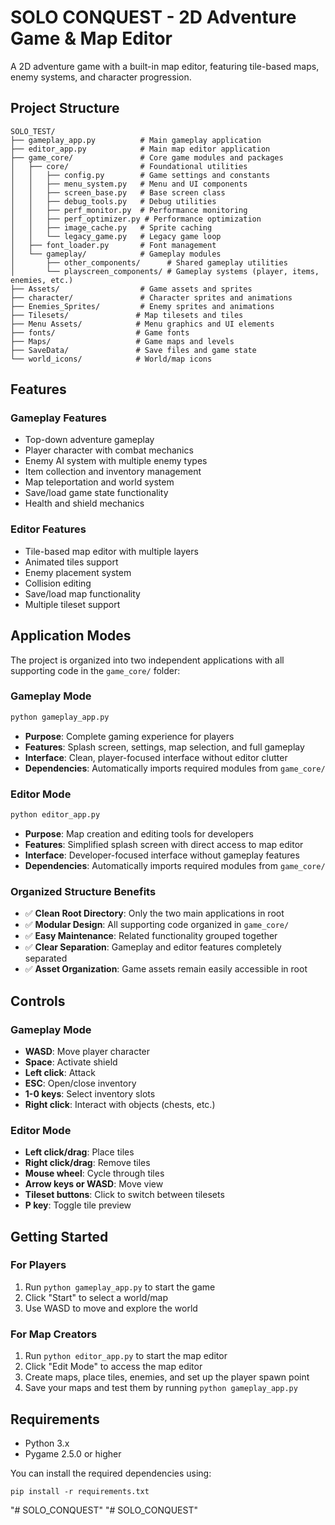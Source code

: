 # SOLO CONQUEST - 2D Adventure Game & Map Editor

A 2D adventure game with a built-in map editor, featuring tile-based maps, enemy systems, and character progression.

## Project Structure

```
SOLO_TEST/
├── gameplay_app.py          # Main gameplay application
├── editor_app.py            # Main map editor application
├── game_core/               # Core game modules and packages
│   ├── core/                # Foundational utilities
│   │   ├── config.py        # Game settings and constants
│   │   ├── menu_system.py   # Menu and UI components
│   │   ├── screen_base.py   # Base screen class
│   │   ├── debug_tools.py   # Debug utilities
│   │   ├── perf_monitor.py  # Performance monitoring
│   │   ├── perf_optimizer.py # Performance optimization
│   │   ├── image_cache.py   # Sprite caching
│   │   └── legacy_game.py   # Legacy game loop
│   ├── font_loader.py       # Font management
│   └── gameplay/            # Gameplay modules
│       ├── other_components/      # Shared gameplay utilities
│       └── playscreen_components/ # Gameplay systems (player, items, enemies, etc.)
├── Assets/                  # Game assets and sprites
├── character/               # Character sprites and animations
├── Enemies_Sprites/         # Enemy sprites and animations
├── Tilesets/               # Map tilesets and tiles
├── Menu Assets/            # Menu graphics and UI elements
├── fonts/                  # Game fonts
├── Maps/                   # Game maps and levels
├── SaveData/               # Save files and game state
└── world_icons/            # World/map icons
```

## Features

### Gameplay Features
- Top-down adventure gameplay
- Player character with combat mechanics
- Enemy AI system with multiple enemy types
- Item collection and inventory management
- Map teleportation and world system
- Save/load game state functionality
- Health and shield mechanics

### Editor Features
- Tile-based map editor with multiple layers
- Animated tiles support
- Enemy placement system
- Collision editing
- Save/load map functionality
- Multiple tileset support

## Application Modes

The project is organized into two independent applications with all supporting code in the `game_core/` folder:

### Gameplay Mode
```bash
python gameplay_app.py
```
- **Purpose**: Complete gaming experience for players
- **Features**: Splash screen, settings, map selection, and full gameplay
- **Interface**: Clean, player-focused interface without editor clutter
- **Dependencies**: Automatically imports required modules from `game_core/`

### Editor Mode
```bash
python editor_app.py
```
- **Purpose**: Map creation and editing tools for developers
- **Features**: Simplified splash screen with direct access to map editor
- **Interface**: Developer-focused interface without gameplay features
- **Dependencies**: Automatically imports required modules from `game_core/`

### Organized Structure Benefits
- ✅ **Clean Root Directory**: Only the two main applications in root
- ✅ **Modular Design**: All supporting code organized in `game_core/`
- ✅ **Easy Maintenance**: Related functionality grouped together
- ✅ **Clear Separation**: Gameplay and editor features completely separated
- ✅ **Asset Organization**: Game assets remain easily accessible in root

## Controls

### Gameplay Mode
- **WASD**: Move player character
- **Space**: Activate shield
- **Left click**: Attack
- **ESC**: Open/close inventory
- **1-0 keys**: Select inventory slots
- **Right click**: Interact with objects (chests, etc.)

### Editor Mode
- **Left click/drag**: Place tiles
- **Right click/drag**: Remove tiles
- **Mouse wheel**: Cycle through tiles
- **Arrow keys or WASD**: Move view
- **Tileset buttons**: Click to switch between tilesets
- **P key**: Toggle tile preview

## Getting Started

### For Players
1. Run `python gameplay_app.py` to start the game
2. Click "Start" to select a world/map
3. Use WASD to move and explore the world

### For Map Creators
1. Run `python editor_app.py` to start the map editor
2. Click "Edit Mode" to access the map editor
3. Create maps, place tiles, enemies, and set up the player spawn point
4. Save your maps and test them by running `python gameplay_app.py`

## Requirements

- Python 3.x
- Pygame 2.5.0 or higher

You can install the required dependencies using:
```
pip install -r requirements.txt
```
"# SOLO_CONQUEST"
"# SOLO_CONQUEST" 
